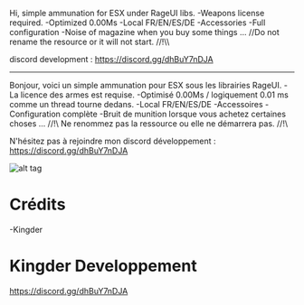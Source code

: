 Hi, simple ammunation for ESX under RageUI libs. 
-Weapons license required.
-Optimized 0.00Ms
-Local FR/EN/ES/DE
-Accessories
-Full configuration
-Noise of magazine when you buy some things
...
//Do not rename the resource or it will not start. //!\\\

discord development : https://discord.gg/dhBuY7nDJA


----------------------------------------------------------------------------

Bonjour, voici un simple ammunation pour ESX sous les librairies RageUI. 
-La licence des armes est requise.
-Optimisé 0.00Ms / logiquement 0.01 ms comme un thread tourne dedans. 
-Local FR/EN/ES/DE
-Accessoires
-Configuration complète
-Bruit de munition lorsque vous achetez certaines choses
...
//!\ Ne renommez pas la ressource ou elle ne démarrera pas. //!\\

N'hésitez pas à rejoindre mon discord développement : https://discord.gg/dhBuY7nDJA


![alt tag](http://prntscr.com/26iipm8)

# Crédits
-Kingder


# Kingder Developpement
https://discord.gg/dhBuY7nDJA
